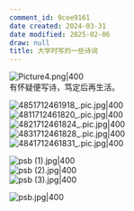 ```yaml
---
comment_id: 9cee9161
date created: 2024-03-31
date modified: 2025-02-06
draw: null
title: 大学时写的一些诗词
---
```

![Picture4.png|400](https://imagehosting4picgo.oss-cn-beijing.aliyuncs.com/imagehosting/Picture4.png?x-oss-process=image/resize,l_600)  
有怀疑便写诗，笃定后再生活。

<!-- more -->

![4851712461918_.pic.jpg|400](https://imagehosting4picgo.oss-cn-beijing.aliyuncs.com/imagehosting/4851712461918_.pic.jpg)  
![4811712461820_.pic.jpg|400](https://imagehosting4picgo.oss-cn-beijing.aliyuncs.com/imagehosting/4811712461820_.pic.jpg)  
![4821712461824_.pic.jpg|400](https://imagehosting4picgo.oss-cn-beijing.aliyuncs.com/imagehosting/4821712461824_.pic.jpg)  
![4831712461828_.pic.jpg|400](https://imagehosting4picgo.oss-cn-beijing.aliyuncs.com/imagehosting/4831712461828_.pic.jpg)  
![4841712461831_.pic.jpg|400](https://imagehosting4picgo.oss-cn-beijing.aliyuncs.com/imagehosting/4841712461831_.pic.jpg)

![psb (1).jpg|400](https://imagehosting4picgo.oss-cn-beijing.aliyuncs.com/imagehosting/psb%20(1).jpg)  
![psb (2).jpg|400](https://imagehosting4picgo.oss-cn-beijing.aliyuncs.com/imagehosting/psb%20(2).jpg)  
![psb (3).jpg|400](https://imagehosting4picgo.oss-cn-beijing.aliyuncs.com/imagehosting/psb%20(3).jpg)

![psb.jpg|400](https://imagehosting4picgo.oss-cn-beijing.aliyuncs.com/imagehosting/psb.jpg)
